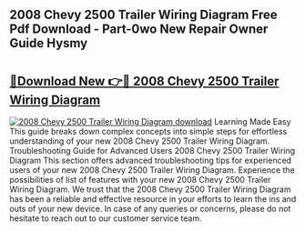 ## 2008 Chevy 2500 Trailer Wiring Diagram Free Pdf Download - Part-0wo New Repair Owner Guide Hysmy

# <h2><a href="http://dfi02bf.blite.top/?on=2008+Chevy+2500+Trailer+Wiring+Diagram">🔗Download New 👉🔴 2008 Chevy 2500 Trailer Wiring Diagram</a></h2>

[![2008 Chevy 2500 Trailer Wiring Diagram download](https://i.imgur.com/lujVjoI.png)](http://dfi02bf.blite.top/?on=2008+Chevy+2500+Trailer+Wiring+Diagram)
Learning Made Easy This guide breaks down complex concepts into simple steps for effortless understanding of your new 2008 Chevy 2500 Trailer Wiring Diagram. Troubleshooting Guide for Advanced Users 2008 Chevy 2500 Trailer Wiring Diagram This section offers advanced troubleshooting tips for experienced users of your new 2008 Chevy 2500 Trailer Wiring Diagram. Experience the possibilities of list of features with your new 2008 Chevy 2500 Trailer Wiring Diagram. We trust that the 2008 Chevy 2500 Trailer Wiring Diagram has been a reliable and effective resource in your efforts to learn the ins and outs of your new device. In case of any queries or concerns, please do not hesitate to reach out to our customer service team.
